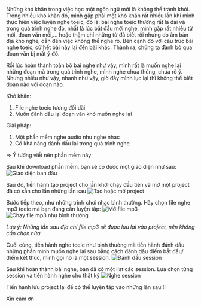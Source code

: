 Những khó khăn trong việc học một ngôn ngữ mới là không thể tránh khỏi. Trong nhiều khó khăn đó, mình gặp phải một khó khăn rất nhiều lần khi mình thực hiện việc luyện nghe toeic, đó là: bài nghe toeic thường rất là dài và trong quá trình nghe đó, nhất là lúc bắt đầu mới nghe, mình gặp rất nhiều từ mới, đoạn văn mới,... hoặc thậm chí những từ đã biết rồi nhưng do âm bản địa khó nghe, dẫn đến việc không thể nghe rõ. Bên cạnh đó với cấu trúc bài nghe toeic, cứ hết bài này lại đến bài khác. Thành ra, chúng ta đành bỏ qua đoạn văn bị mất ý đó.

Rồi lúc hoàn thành toàn bộ bài nghe như vậy, mình rất là muốn nghe lại những đoạn mà trong quá trình nghe, mình nghe chưa thủng, chưa rõ ý. Nhưng nhiều như vậy, nhanh như vậy, giờ đây mình lục lại thì không thể biết đoạn nào với đoạn nào.

Khó khăn:
1. File nghe toeic tương đối dài
2. Muốn đánh dấu lại đoạn văn khó muốn nghe lại

Giải pháp:
1. Một phần mềm nghe audio như nghe nhạc
2. Có khả năng đánh dấu lại trong quá trình nghe

=> Ý tưởng viết nên phần mềm này

Sau khi download phần mềm, bạn sẽ có được một giao diện như sau:
![Giao diện ban đầu](https://thanh-pt.github.io/LearningToeicLC/blob/gh-pages/assets/img/guide/1_openApp.png)

Sau đó, tiến hành tạo project cho lần khởi chạy đầu tiên và mở một project đã có sẵn cho lần những lần sau
![Tạo hoặc mở project](https://thanh-pt.github.io/LearningToeicLC/blob/gh-pages/assets/img/guide/2_create%20Project.png)

Bước tiếp theo, như những trình chơi nhạc bình thường. Hãy chọn file nghe mp3 toeic mà bạn đang cần luyện tập:
![Mở file mp3](https://thanh-pt.github.io/LearningToeicLC/blob/gh-pages/assets/img/guide/3_Open%20media%20file.png)
![Chạy file mp3 như bình thường](https://thanh-pt.github.io/LearningToeicLC/blob/gh-pages/assets/img/guide/4_running%20like%20any%20mp3%20file%20player.png)

*Lưu ý: Những lần sau địa chỉ file mp3 sẽ được lưu lại vào project, nên không cần chọn nữa*

Cuối cùng, tiến hành nghe toeic như bình thường mà tiến hành đánh dấu những phần mình muốn nghe lại sau bằng cách đánh dấu điểm bắt đầu/ điểm kết thúc, mình gọi nó là một session.
![Đánh dấu session](https://thanh-pt.github.io/LearningToeicLC/blob/gh-pages/assets/img/guide/5_save%20session.png)

Sau khi hoàn thành bài nghe, bạn đã có một list các session. Lựa chọn từng session và tiến hành nghe cho thật kỹ
![Nghe session](https://thanh-pt.github.io/LearningToeicLC/blob/gh-pages/assets/img/guide/6_%20Replay%20session.png)

Tiến hành lưu project lại để có thể luyện tập vào những lần sau!!!

Xin cảm ơn
